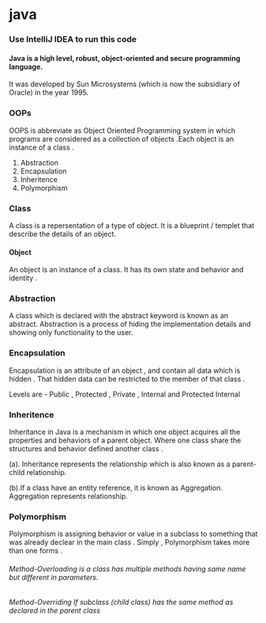 # java
### Use IntelliJ IDEA to run this code
#### Java is a high level, robust, object-oriented and secure programming language.
It was developed by Sun Microsystems (which is now the subsidiary of Oracle) in the year 1995.


### OOPs
OOPS is abbreviate as Object Oriented Programming system in which programs are considered as a collection of objects .Each object is an instance of a class .

1. Abstraction 
2. Encapsulation
3. Inheritence 
4. Polymorphism 

### Class 
A class is a repersentation of a type of object. It is a blueprint / templet that describe the details of an object. 

#### Object 
An object is an instance of a class. It has its own state and behavior and identity .

### Abstraction
A class which is declared with the abstract keyword is known as an abstract. 
Abstraction is a process of hiding the implementation details and showing only functionality to the user.

### Encapsulation
Encapsulation is an attribute of an object , and contain all data which is hidden . That hidden data can be restricted to the member of that class .

Levels are - Public , Protected , Private , Internal and Protected Internal 

### Inheritence
Inheritance in Java is a mechanism in which one object acquires all the properties and behaviors of a parent object.
Where one class share the structures and behavior defined another class . 
 
(a). Inheritance represents the <IS-A> relationship which is also known as a parent-child relationship.

(b).If a class have an entity reference, it is known as Aggregation. Aggregation represents <HAS-A> relationship.


### Polymorphism 
Polymorphism  is assigning behavior or value in a subclass to something that was already declear in the main class . Simply , Polymorphism takes more than one forms .

###### Method-Overloading is a class has multiple methods having same name but different in parameters.
###### Method-Overriding  If subclass (child class) has the same method as declared in the parent class

